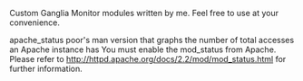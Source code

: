 Custom Ganglia Monitor modules written by me. 
Feel free to use at your convenience.

apache_status
  poor's man version that graphs the number of total accesses an Apache instance has
  You must enable the mod_status from Apache. Please refer to http://httpd.apache.org/docs/2.2/mod/mod_status.html for further information.

